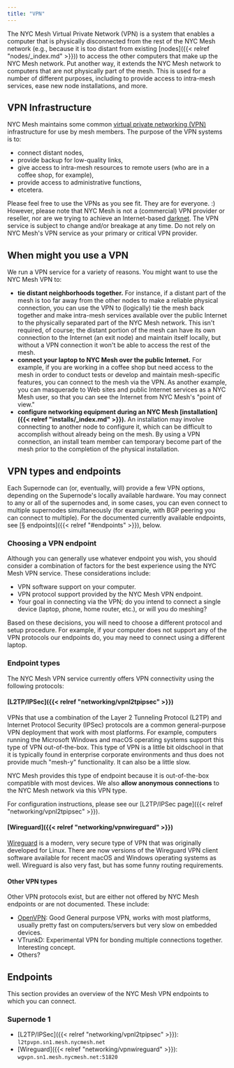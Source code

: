 ```yaml
---
title: "VPN" 
---
```


The NYC Mesh Virtual Private Network (VPN) is a system that enables a computer that is physically disconnected from the rest of the NYC Mesh network (e.g., because it is too distant from existing [nodes]({{< relref "nodes/_index.md" >}})) to access the other computers that make up the NYC Mesh network. Put another way, it extends the NYC Mesh network to computers that are not physically part of the mesh. This is used for a number of different purposes, including to provide access to intra-mesh services, ease new node installations, and more.

## VPN Infrastructure
NYC Mesh maintains some common [virtual private networking (VPN)](https://simple.wikipedia.org/wiki/Virtual_private_network) infrastructure for use by mesh members. The purpose of the VPN systems is to:

* connect distant nodes,
* provide backup for low-quality links,
* give access to intra-mesh resources to remote users (who are in a coffee shop, for example),
* provide access to administrative functions,
* etcetera.

Please feel free to use the VPNs as you see fit. They are for everyone. :) However, please note that NYC Mesh is not a (commercial) VPN provider or reseller, nor are we trying to achieve an Internet-based [darknet](https://simple.wikipedia.org/wiki/Darknet). The VPN service is subject to change and/or breakage at any time. Do not rely on NYC Mesh's VPN service as your primary or critical VPN provider.

## When might you use a VPN
We run a VPN service for a variety of reasons. You might want to use the NYC Mesh VPN to:

* **tie distant neighborhoods together.** For instance, if a distant part of the mesh is too far away from the other nodes to make a reliable physical connection, you can use the VPN to (logically) tie the mesh back together and make intra-mesh services available over the public Internet to the physically separated part of the NYC Mesh network. This isn't required, of course; the distant portion of the mesh can have its own connection to the Internet (an exit node) and maintain itself locally, but without a VPN connection it won't be able to access the rest of the mesh.
* **connect your laptop to NYC Mesh over the public Internet.** For example, if you are working in a coffee shop but need access to the mesh in order to conduct tests or develop and maintain mesh-specific features, you can connect to the mesh via the VPN. As another example, you can masquerade to Web sites and public Internet services as a NYC Mesh user, so that you can see the Internet from NYC Mesh's "point of view."
* **configure networking equipment during an NYC Mesh [installation]({{< relref "installs/_index.md" >}}).** An installation may involve connecting to another node to configure it, which can be difficult to accomplish without already being on the mesh. By using a VPN connection, an install team member can temporary become part of the mesh prior to the completion of the physical installation.

## VPN types and endpoints
Each Supernode can (or, eventually, will) provide a few VPN options, depending on the Supernode's locally available hardware. You may connect to any or all of the supernodes and, in some cases, you can even connect to multiple supernodes simultaneously (for example, with BGP peering you can connect to multiple). For the documented currently available endpoints, see [§ endpoints]({{< relref "#endpoints" >}}), below.

### Choosing a VPN endpoint

Although you can generally use whatever endpoint you wish, you should consider a combination of factors for the best experience using the NYC Mesh VPN service. These considerations include:

* VPN software support on your computer.
* VPN protocol support provided by the NYC Mesh VPN endpoint.
* Your goal in connecting via the VPN; do you intend to connect a single device (laptop, phone, home router, etc.), or will you do meshing?

Based on these decisions, you will need to choose a different protocol and setup procedure. For example, if your computer does not support any of the VPN protocols our endpoints do, you may need to connect using a different laptop.

### Endpoint types

The NYC Mesh VPN service currently offers VPN connectivity using the following protocols:

#### [L2TP/IPSec]({{< relref "networking/vpnl2tpipsec" >}})

VPNs that use a combination of the Layer 2 Tunneling Protocol (L2TP) and Internet Protocol Security (IPSec) protocols are a common general-purpose VPN deployment that work with most platforms. For example, computers running the Microsoft Windows and macOS operating systems support this type of VPN out-of-the-box. This type of VPN is a little bit oldschool in that it is typically found in enterprise corporate environments and thus does not provide much "mesh-y" functionality. It can also be a little slow.

NYC Mesh provides this type of endpoint because it is out-of-the-box compatible with most devices. We also **allow anonymous connections** to the NYC Mesh network via this VPN type.

For configuration instructions, please see our [L2TP/IPSec page]({{< relref "networking/vpnl2tpipsec" >}}).

#### [Wireguard]({{< relref "networking/vpnwireguard" >}})

[Wireguard](/networking/vpnwireguard) is a modern, very secure type of VPN that was originally developed for Linux. There are now versions of the Wireguard VPN client software available for recent macOS and Windows operating systems as well. Wireguard is also very fast, but has some funny routing requirements.

#### Other VPN types

Other VPN protocols exist, but are either not offered by NYC Mesh endpoints or are not documented. These include:

* [OpenVPN](https://openvpn.net/): Good General purpose VPN, works with most platforms, usually pretty fast on computers/servers but very slow on embedded devices.
* VTrunkD: Experimental VPN for bonding multiple connections together. Interesting concept.
* Others?

## Endpoints

This section provides an overview of the NYC Mesh VPN endpoints to which you can connect.

### Supernode 1
* [L2TP/IPSec]({{< relref "networking/vpnl2tpipsec" >}}): `l2tpvpn.sn1.mesh.nycmesh.net`
* [Wireguard]({{< relref "networking/vpnwireguard" >}}): `wgvpn.sn1.mesh.nycmesh.net:51820`
